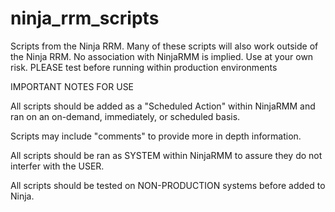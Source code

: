 # ninja_rrm_scripts
Scripts from the Ninja RRM. Many of these scripts will also work outside of the Ninja RRM. No association with NinjaRMM is implied. Use at your own risk. PLEASE test before running within production environments

IMPORTANT NOTES FOR USE

All scripts should be added as a "Scheduled Action" within NinjaRMM and ran on an on-demand, immediately, or scheduled basis. 

Scripts may include "comments" to provide more in depth information.

All scripts should be ran as SYSTEM within NinjaRMM to assure they do not interfer with the USER.

All scripts should be tested on NON-PRODUCTION systems before added to Ninja.
